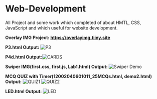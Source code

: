 # Web-Development
All Project and some work which completed of about HMTL, CSS, JavaScript and which useful for website development.


**Overlay IMG Project: https://overlayimg.tiiny.site**


**P3.html Output:** ![P3](https://github.com/DhruvBavaliya13/Web-Development/assets/134765636/b6efdab6-a938-45b2-a82b-ed3c170de8ac)


**P4d.html Output:**![CARDS](https://github.com/DhruvBavaliya13/Web-Development/assets/134765636/566e6167-a6d9-491e-861e-fb006470f84a)


**Swiper IMG(first.css, first.js, Lab1.html) Output:**
![Swiper Demo](https://github.com/DhruvBavaliya13/Web-Development/assets/134765636/efa50f37-98f0-444c-b125-1573bd9503e3)


**MCQ QUIZ with Timer(12002040601011_25MCQs.html, demo2.html) Output:**
![QUIZ1](https://github.com/DhruvBavaliya13/Web-Development/assets/134765636/8301f3b5-3102-4a2d-85e1-cd379d524ee3)
![QUIZ2](https://github.com/DhruvBavaliya13/Web-Development/assets/134765636/f98792d4-2a81-4655-b03c-e7de00c3357d)


**LED.html Output:**
![LED](https://github.com/DhruvBavaliya13/Web-Development/assets/134765636/a60b6355-fbec-4091-8f2c-db068d7d4094)

